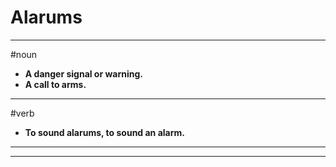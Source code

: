 # Alarums
---
#noun
- **A danger signal or warning.**
- **A call to arms.**
---
#verb
- **To sound alarums, to sound an alarm.**
---
---
